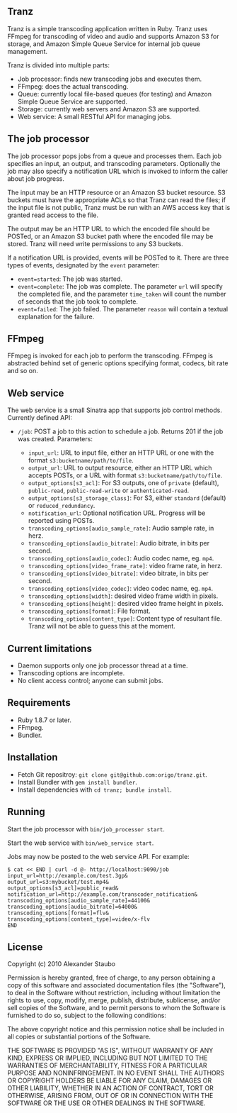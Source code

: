 Tranz
-----

Tranz is a simple transcoding application written in Ruby. Tranz uses FFmpeg for transcoding of video and audio and supports Amazon S3 for storage, and Amazon Simple Queue Service for internal job queue management.

Tranz is divided into multiple parts:

* Job processor: finds new transcoding jobs and executes them.
* FFmpeg: does the actual transcoding.
* Queue: currently local file-based queues (for testing) and Amazon Simple Queue Service are supported.
* Storage: currently web servers and Amazon S3 are supported.
* Web service: A small RESTful API for managing jobs.

The job processor
-----------------

The job processor pops jobs from a queue and processes them. Each job specifies an input, an output, and transcoding parameters. Optionally the job may also specify a notification URL which is invoked to inform the caller about job progress.

The input may be an HTTP resource or an Amazon S3 bucket resource. S3 buckets must have the appropriate ACLs so that Tranz can read the files; if the input file is not public, Tranz must be run with an AWS access key that is granted read access to the file.

The output may be an HTTP URL to which the encoded file should be POSTed, or an Amazon S3 bucket path where the encoded file may be stored. Tranz will need write permissions to any S3 buckets.

If a notification URL is provided, events will be POSTed to it. There are three types of events, designated by the `event` parameter:

* `event=started`: The job was started.
* `event=complete`: The job was complete. The parameter `url` will specify the completed file, and the parameter `time_taken` will count the number of seconds that the job took to complete.
* `event=failed`: The job failed. The parameter `reason` will contain a textual explanation for the failure.

FFmpeg
------

FFmpeg is invoked for each job to perform the transcoding. FFmpeg is abstracted behind set of generic options specifying format, codecs, bit rate and so on.

Web service
-----------

The web service is a small Sinatra app that supports job control methods. Currently defined API:

* `/job`: POST a job to this action to schedule a job. Returns 201 if the job was created. Parameters:

  * `input_url`: URL to input file, either an HTTP URL or one with the format `s3:bucketname/path/to/file`.
  * `output_url`: URL to output resource, either an HTTP URL which accepts POSTs, or a URL with format `s3:bucketname/path/to/file`.
  * `output_options[s3_acl]`: For S3 outputs, one of `private` (default), `public-read`, `public-read-write` or `authenticated-read`.
  * `output_options[s3_storage_class]`: For S3, either `standard` (default) or `reduced_redundancy`.
  * `notification_url`: Optional notification URL. Progress will be reported using POSTs.
  * `transcoding_options[audio_sample_rate]`: Audio sample rate, in herz.
  * `transcoding_options[audio_bitrate]`: Audio bitrate, in bits per second.
  * `transcoding_options[audio_codec]`: Audio codec name, eg. `mp4`.
  * `transcoding_options[video_frame_rate]`: video frame rate, in herz.
  * `transcoding_options[video_bitrate]`: video bitrate, in bits per second.
  * `transcoding_options[video_codec]`: video codec name, eg. `mp4`.
  * `transcoding_options[width]`: desired video frame width in pixels.
  * `transcoding_options[height]`: desired video frame height in pixels.
  * `transcoding_options[format]`: File format.
  * `transcoding_options[content_type]`: Content type of resultant file. Tranz will not be able to guess this at the moment.

Current limitations
-------------------

* Daemon supports only one job processor thread at a time.
* Transcoding options are incomplete.
* No client access control; anyone can submit jobs.

Requirements
------------

* Ruby 1.8.7 or later.
* FFmpeg.
* Bundler.

Installation
------------

* Fetch Git repositroy: `git clone git@github.com:origo/tranz.git`.
* Install Bundler with `gem install bundler`.
* Install dependencies with `cd tranz; bundle install`.

Running
-------

Start the job processor with `bin/job_processor start`.

Start the web service with `bin/web_service start`.

Jobs may now be posted to the web service API. For example:

    $ cat << END | curl -d @- http://localhost:9090/job
    input_url=http://example.com/test.3gp&
    output_url=s3:mybucket/test.mp4&
    output_options[s3_acl]=public_read&
    notification_url=http://example.com/transcoder_notification&
    transcoding_options[audio_sample_rate]=44100&
    transcoding_options[audio_bitrate]=64000&
    transcoding_options[format]=flv&
    transcoding_options[content_type]=video/x-flv
    END

License
-------

Copyright (c) 2010 Alexander Staubo
 
Permission is hereby granted, free of charge, to any person obtaining
a copy of this software and associated documentation files (the
"Software"), to deal in the Software without restriction, including
without limitation the rights to use, copy, modify, merge, publish,
distribute, sublicense, and/or sell copies of the Software, and to
permit persons to whom the Software is furnished to do so, subject to
the following conditions:
 
The above copyright notice and this permission notice shall be
included in all copies or substantial portions of the Software.
 
THE SOFTWARE IS PROVIDED "AS IS", WITHOUT WARRANTY OF ANY KIND,
EXPRESS OR IMPLIED, INCLUDING BUT NOT LIMITED TO THE WARRANTIES OF
MERCHANTABILITY, FITNESS FOR A PARTICULAR PURPOSE AND
NONINFRINGEMENT. IN NO EVENT SHALL THE AUTHORS OR COPYRIGHT HOLDERS BE
LIABLE FOR ANY CLAIM, DAMAGES OR OTHER LIABILITY, WHETHER IN AN ACTION
OF CONTRACT, TORT OR OTHERWISE, ARISING FROM, OUT OF OR IN CONNECTION
WITH THE SOFTWARE OR THE USE OR OTHER DEALINGS IN THE SOFTWARE.
